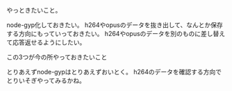 やっときたいこと。

node-gyp化しておきたい。
h264やopusのデータを抜き出して、なんとか保存する方向にもっていっておきたい。
h264やopusのデータを別のものに差し替えて応答返せるようにしたい。

この3つが今の所やっておきたいこと

とりあえずnode-gypはとりあえずおいとく。
h264のデータを確認する方向でとりいそぎやってみるかね。